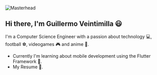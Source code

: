 ![Masterhead](https://github.com/GuilleVe09/GuilleVe09/blob/main/Enjoy%20the%20process!!.png)

## Hi there, I'm Guillermo Veintimilla :smiley:
I'm a Computer Science Engineer with a passion about technology :computer:, football :soccer:, videogames :video_game: and anime :art:.

- Currently I'm learning about mobile development using the Flutter Framework :iphone:.
- My Resume :page_with_curl:.

<!--
**GuilleVe09/GuilleVe09** is a ✨ _special_ ✨ repository because its `README.md` (this file) appears on your GitHub profile.

Here are some ideas to get you started:

- 🔭 I’m currently working on ...
- 🌱 I’m currently learning ... about mobile app development using FLutter
- 👯 I’m looking to collaborate on ...
- 🤔 I’m looking for help with ...
- 💬 Ask me about ...
- 📫 How to reach me: ...
- 😄 Pronouns: ...
- ⚡ Fun fact: ...
-->
